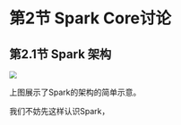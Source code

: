 # 第2节 Spark Core讨论

## 第2.1节 Spark 架构

<img src="https://github.com/luzhouxiaobai/Big-Data-Review/blob/master/file/spark/spark架构.png" style="zoom:80%;" />

上图展示了Spark的架构的简单示意。

我们不妨先这样认识Spark，